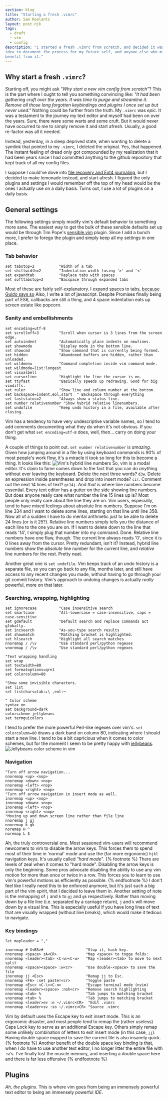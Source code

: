 ```yaml
---
section: blog
title: "Starting a fresh .vimrc"
author: Sam Roelants
layout: post.njk
tags:
  - draft 
  - vim
  - config
description: "I started a fresh .vimrc from scratch, and decided it was a good 
idea to document the process for my future self, and anyone else who might
benefit from it."
---
```


## Why start a fresh `.vimrc`?
Starting off, you might ask *"Why start a new vim config from scratch"*? This is
the part where I ought to tell you something convincing like: *"It had been
gathering cruft over the years. It was time to purge and streamline it. Remove
all those long forgotten keybindings and plugins I once set up but never used."*
Nothing could be further from the truth.  My `.vimrc` was *epic*. It was
a testament to the journey my text editor and myself had been on over the years.
Sure, there were some warts and some cruft.  But it would never have occurred to
me to simply remove it and start afresh.  Usually, a good re-factor was all it
needed. 

Instead, yesterday, in a sleep deprived state, when wanting to delete a symlink
that pointed to my `.vimrc`, I deleted the original. Yes, that happened. The
instant feeling of dread only got compounded by my realization that it had been
years since I had committed anything to the github repository that kept track of
all my config files. 

I suppose I could've dove into [file recovery and Ext4
journaling](https://wiki.archlinux.org/index.php/File_recovery), but I decided
to make lemonade instead, and start afresh. I figured the only plugins and
settings I would remember off the top of my head would be the ones I actually
use on a daily basis. Turns out, I use a lot of plugins on a daily basis.

## General settings
The following settings simply modify vim's default behavior to something more
sane. The easiest way to get the bulk of these sensible defaults set up would be
through Tim Pope's [sensible.vim](https://github.com/tpope/vim-sensible) plugin.
Since I add a bunch more, I prefer to forego the plugin and simply keep all my
settings in one place.

### Tab behavior
``` vim
set tabstop=2           "Width of a tab
set shiftwidth=2        "Indentation width (using '>' and '<'
set expandtab           "Replace tabs with spaces
set softtabstop=2       "Bacspace through expanded tabs
```
Most of these are fairly self-explanatory. I expand spaces to tabs, [because
Guido says so](https://www.python.org/dev/peps/pep-0008/#tabs-or-spaces) Also,
I write a lot of javascript. Despite Promises finally being part of ES6,
callbacks are still a thing, and 4 space indentation eats up screen estate like
popcorn.

### Sanity and embellishments
``` vim
set encoding=utf-8
set scrolloff=3         "Scroll when cursor is 3 lines from the screen edge.
set autoindent          "Automatically place indents on newlines.
set showmode            "Display mode in the bottom line.
set showcmd             "Show command that is currently being formed.
set hidden              "Abandoned buffers are hidden, rather than unloaded.
set wildmenu            "Command completion inside vim command mode.
set wildmode=list:longest   
set visualbell
set cursorline          "Highlight the line the cursor is on.
set ttyfast             "Basically speeds up redrawing. Good for big vimdiffs. 
set ruler               "Show line and column number at the bottom. 
set backspace=indent,eol,start  " Backspace through everything
set laststatus=2        "Always show a status line.         
set number relativenumber "Show hybrid relative linenumbers.
set undofile            "Keep undo history in a file, available after closing.
```

Vim has a tendency to have very undescriptive variable names, so I tend to add
comments documenting what they do when it's not obvious. If you don't get what
`set encoding=utf-8` does, well, then... carry on doing your thing.

A couple of things to point out. `set number relativenumber` is *amazing*. Given
how jumping around in a file by using keyboard commands is 90% of most people's
work flow, it's a miracle it took so long for this to become a thing. It looks
like this: ![Vim's hybrid line numbers]()
So, vim is a modal editor. It's claim to fame comes down to the fact that you
can do *anything* without ever leaving the keyboard. Delete the next three
words? `d3w`. Delete an expression inside parentheses and drop into insert mode?
`ci(`. Comment out the next 14 lines of text? `gc14j`. And *that* is where line
numbers become essential. Every text editor has a gutter on the side showing
line numbers. But does anyone really care what number the line 15 lines up is?
Most people only really care about the line they are on. Vim users, especially,
tend to have mixed feelings about absolute line numbers. Suppose I'm on line 334
and I want to delete some lines, starting on that line until line 358. Now all
of a sudden I have to do mental arithmetic just to be able to delete 24 lines
(or is it 25?). Relative line numbers simply tells you the distance of each line
to the one you are on. If I want to delete down to the line that reads '14',
I simply plug that number into my command. Done. Relative line numbers have one
flaw, though. The current line always reads '0', since it is 0 lines away from
the cursor. Pretty redundant, isn't it? Instead, hybrid line numbers show the
*absolute* line number for the current line, and *relative* line numbers for the
rest. Pretty neat.

Another great one is `set undofile`. Vim keeps track of an undo history is
a separate file, so you can go back to any file, months later, and still have
access to any recent changes you made, without having to go through your git
commit history. Vim's approach to undoing changes is actually *really* powerful,
more on that later.

### Searching, wrapping, highlighting
```vim
set ignorecase          "Case insensitive search
set smartcase           "All-lowercase = case-insensitive, caps = case-sensitive
set gdefault            "Default search and replace commands act globally.
set incsearch           "As-you-type search results
set showmatch           "Matching bracket is highlighted.
set hlsearch            "Highlight all search matches
nnoremap / /\v          "Use standard perl/python regexes
vnoremap / /\v          "Use standard perl/python regexes

"Text wrapping handling
set wrap
set textwidth=80
set formatoptions=qrn1
set colorcolumn=80

"Show some invisible characters.
set list
set listchars=tab:▸\ ,eol:¬

" Color scheme
syntax on
set background=dark
colorscheme jellybeans
set termguicolors
```

I tend to prefer the more powerful Perl-like regexes over vim's. `set
colorcolumn=80` draws a dark band on column 80, indicating where I should start
a new line. I tend to be a bit capricious when it comes to color schemes, but
for the moment I seem to be pretty happy with [jellybeans](https://github.com/nanotech/jellybeans.vim).  ![Jellybeans color scheme in vim]()

### Navigation
``` vim
"Turn off arrow navigation...
nnoremap <up> <nop>
nnoremap <down> <nop>
nnoremap <left> <nop>
nnoremap <right> <nop>
"Turn off arrow navigation in insert mode as well.
inoremap <up> <nop>
inoremap <down> <nop>
inoremap <left> <nop>
inoremap <right> <nop>
"Moving up and down screen line rather than file line
nnoremap j gj
nnoremap k gk
noremap H ^
noremap L $
```
Ah, the truly controversial one. Most seasoned vim-users will recommend
newcomers to vim to disable the arrow keys. This forces them to spend most of
their time in 'normal' mode and use the (far more ergonomic) `hjkl` navigation
keys. It's usually called *"hard mode"*. {% footnote %} There are levels of zeal
when it comes to "hard mode". Disabling the arrow keys is only the beginning.
Some pros advocate disabling the ability to use any vim motion for more than
once or twice in a row. This forces you to learn to use vim's powerful motions
as efficiently as possible. {% endfootnote %} I don't feel like I really need
this to be enforced anymore, but it's just such a big part of the vim spirit,
that I decided to leave them in. Another setting of note is the remapping of `j`
and `k` to `gj` and `gk` respectively. Rather than moving down by a file line
(i.e. separated by a carriage return), `j` and `k` will move down by a visual
line. This is especially useful if you have long lines of text that are visually
wrapped (without line breaks), which would make it tedious to navigate.

### Key bindings
```vim
let mapleader = ","

inoremap # X<BS>#                   "Stop it, hash key.
nnoremap <space> zA<CR>             "Map <space> to togge folds:
nnoremap <leader><tab> <C-w><C-w>   "Map <leader><tab> to move to next split
nnoremap <space><space> :w<cr>      "Use double-<space> to save the file
inoremap jj <Esc>                   "Remap jj to Esc.
nnoremap <F6> :set paste!<cr>       "Toggle paste
tnoremap <Esc> <C-\><C-n>           "Escape terminal mode (nvim)
nnoremap <leader><space> :noh<cr>   "Remove search highlighting
nnoremap <tab> %                    "Tab jumps to matching bracket 
vnoremap <tab> %                    "Tab jumps to matching bracket 
nnoremap <leader>ev :e ~/.vimrc<CR>  "Edit .vimrc
nnoremap <leader>sv :so ~/.vimrc<CR> "Source .vimrc
```

Vim by default uses the Escape key to exit insert mode. This is an ergonomic
disaster, and most people tend to remap the (rather useless) Caps Lock key to
serve as an additional Escape key. Others simply remap some unlikely combination
of letters to exit insert mode (in this case, `jj`). Having double space mapped
to save the current file is also insanely quick. {% footnote %} Another benefit
of the double space key binding is that, when I do have to use another text
editor, I no longer litter the entire file with `:w`'s. I've finally lost the
muscle memory, and inserting a double space here and there is far less offensive
{% endfootnote %}

## Plugins
*Ah, the plugins*. This is where vim goes from being an immensely powerful text
editor to being an immensely powerful *IDE*.
